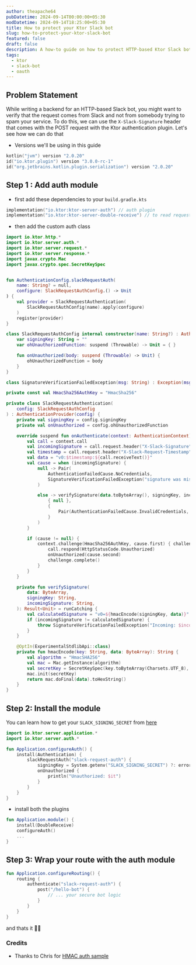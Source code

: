```yaml
---
author: theapache64
pubDatetime: 2024-09-14T00:00:00+05:30
modDatetime: 2024-09-14T18:25:00+05:30
title: How to protect your Ktor Slack bot
slug: how-to-protect-your-ktor-slack-bot
featured: false
draft: false
description: A how-to guide on how to protect HTTP-based Ktor Slack bot (using HMAC)
tags:
  - ktor
  - slack-bot
  - oauth
---
```


## Problem Statement

While writing a backend for an HTTP-based Slack bot, you might want to verify that the request comes from Slack and not from somebody trying to spam your service. To do this, we can use the `X-Slack-Signature` header that comes with the POST request with the Ktor authentication plugin. Let's see how we can do that

- Versions we'll be using in this guide

```kotlin
kotlin("jvm") version "2.0.20"
id("io.ktor.plugin") version "3.0.0-rc-1"
id("org.jetbrains.kotlin.plugin.serialization") version "2.0.20"
```

## Step 1 : Add auth module

- first add these dependencies to your `build.gradle.kts`

```kotlin
implementation("io.ktor:ktor-server-auth") // auth plugin
implementation("io.ktor:ktor-server-double-receive") // to read request body multipe times
```

- then add the custom auth class

```kotlin
import io.ktor.http.*
import io.ktor.server.auth.*
import io.ktor.server.request.*
import io.ktor.server.response.*
import javax.crypto.Mac
import javax.crypto.spec.SecretKeySpec


fun AuthenticationConfig.slackRequestAuth(
    name: String? = null,
    configure: SlackRequestAuthConfig.() -> Unit
) {
    val provider = SlackRequestAuthentication(
        SlackRequestAuthConfig(name).apply(configure)
    )
    register(provider)
}

class SlackRequestAuthConfig internal constructor(name: String?) : AuthenticationProvider.Config(name) {
    var signingKey: String = ""
    var ohUnauthorizedFunction: suspend (Throwable) -> Unit = { }

    fun onUnauthorized(body: suspend (Throwable) -> Unit) {
        ohUnauthorizedFunction = body
    }
}

class SignatureVerificationFailedException(msg: String) : Exception(msg)

private const val HmacSha256AuthKey = "HmacSha256"

private class SlackRequestAuthentication(
    config: SlackRequestAuthConfig
) : AuthenticationProvider(config) {
    private val signingKey = config.signingKey
    private val onUnauthorized = config.ohUnauthorizedFunction

    override suspend fun onAuthenticate(context: AuthenticationContext) {
        val call = context.call
        val incomingSignature = call.request.header("X-Slack-Signature")
        val timestamp = call.request.header("X-Slack-Request-Timestamp")?.toLong()
        val data = "v0:$timestamp:${call.receiveText()}"
        val cause = when (incomingSignature) {
            null -> Pair(
                AuthenticationFailedCause.NoCredentials,
                SignatureVerificationFailedException("signature was missing or empty")
            )

            else -> verifySignature(data.toByteArray(), signingKey, incomingSignature).fold(
                { null },
                {
                    Pair(AuthenticationFailedCause.InvalidCredentials, it)
                }
            )
        }

        if (cause != null) {
            context.challenge(HmacSha256AuthKey, cause.first) { challenge, _ ->
                call.respond(HttpStatusCode.Unauthorized)
                onUnauthorized(cause.second)
                challenge.complete()
            }
        }
    }

    private fun verifySignature(
        data: ByteArray,
        signingKey: String,
        incomingSignature: String,
    ): Result<Unit> = runCatching {
        val calculatedSignature = "v0=${hmacEncode(signingKey, data)}"
        if (incomingSignature != calculatedSignature) {
            throw SignatureVerificationFailedException("Incoming: $incomingSignature, Calculated: $calculatedSignature")
        }
    }

    @OptIn(ExperimentalStdlibApi::class)
    private fun hmacEncode(key: String, data: ByteArray): String {
        val algorithm = "HmacSHA256"
        val mac = Mac.getInstance(algorithm)
        val secretKey = SecretKeySpec(key.toByteArray(Charsets.UTF_8), algorithm)
        mac.init(secretKey)
        return mac.doFinal(data).toHexString()
    }
}
```

## Step 2: Install the module

You can learn how to get your `SLACK_SIGNING_SECRET` from [here](https://api.slack.com/authentication/verifying-requests-from-slack#validating-a-request)

```kotlin
import io.ktor.server.application.*
import io.ktor.server.auth.*

fun Application.configureAuth() {
    install(Authentication) {
        slackRequestAuth("slack-request-auth") {
            signingKey = System.getenv("SLACK_SIGNING_SECRET") ?: error("SLACK_SIGNING_SECRET is missing")
            onUnauthorized {
                println("Unauthorized: $it")
            }
        }
    }
}
```

- install both the plugins

```kotlin
fun Application.module() {
    install(DoubleReceive)
    configureAuth()
    ...
}
```

## Step 3: Wrap your route with the auth module

```kotlin
fun Application.configureRouting() {
    routing {
        authenticate("slack-request-auth") {
            post("/hello-bot") {
                // ... your secure bot logic
            }
        }
    }
}
```

and thats it 🤷‍♂️

### Credits

- Thanks to Chris for [HMAC auth sample](https://github.com/chrsblck/ktor-hmac-auth)
